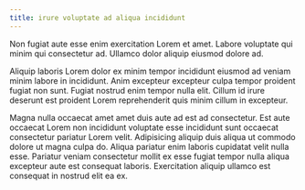 ```yaml
---
title: irure voluptate ad aliqua incididunt
---
```


Non fugiat aute esse enim exercitation Lorem et amet. Labore voluptate qui minim qui consectetur ad. Ullamco dolor aliquip eiusmod dolore ad.

Aliquip laboris Lorem dolor ex minim tempor incididunt eiusmod ad veniam minim labore in incididunt. Anim excepteur excepteur culpa tempor proident fugiat non sunt. Fugiat nostrud enim tempor nulla elit. Cillum id irure deserunt est proident Lorem reprehenderit quis minim cillum in excepteur.

Magna nulla occaecat amet amet duis aute ad est ad consectetur. Est aute occaecat Lorem non incididunt voluptate esse incididunt sunt occaecat consectetur pariatur Lorem velit. Adipisicing aliquip duis aliqua ut commodo dolore ut magna culpa do. Aliqua pariatur enim laboris cupidatat velit nulla esse. Pariatur veniam consectetur mollit ex esse fugiat tempor nulla aliqua excepteur aute est consequat laboris. Exercitation aliquip ullamco est consequat in nostrud elit ea ex.